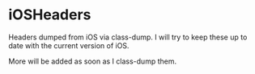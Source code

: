 iOSHeaders
==========

Headers dumped from iOS via class-dump. I will try to keep these up to date with the current version of iOS.

More will be added as soon as I class-dump them. 
